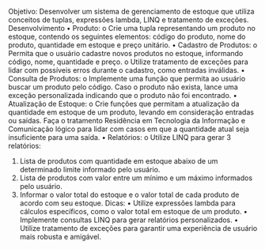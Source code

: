 Objetivo:
Desenvolver um sistema de gerenciamento de estoque que utiliza conceitos de tuplas, 
expressões lambda, LINQ e tratamento de exceções.
Desenvolvimento
• Produto:
o Crie uma tupla representando um produto no estoque, contendo os 
seguintes elementos: código do produto, nome do produto, quantidade 
em estoque e preço unitário.
• Cadastro de Produtos:
o Permita que o usuário cadastre novos produtos no estoque, informando 
código, nome, quantidade e preço.
o Utilize tratamento de exceções para lidar com possíveis erros durante o 
cadastro, como entradas inválidas.
• Consulta de Produtos:
o Implemente uma função que permita ao usuário buscar um produto pelo 
código. Caso o produto não exista, lance uma exceção personalizada 
indicando que o produto não foi encontrado.
• Atualização de Estoque:
o Crie funções que permitam a atualização da quantidade em estoque de um 
produto, levando em consideração entradas ou saídas. Faça o tratamento
Residência em Tecnologia da Informação e Comunicação
lógico para lidar com casos em que a quantidade atual seja insuficiente 
para uma saída.
• Relatórios:
o Utilize LINQ para gerar 3 relatórios:
1. Lista de produtos com quantidade em estoque abaixo de um 
determinado limite informado pelo usuário.
2. Lista de produtos com valor entre um mínimo e um máximo informados
pelo usuário.
3. Informar o valor total do estoque e o valor total de cada produto de 
acordo com seu estoque.
Dicas:
• Utilize expressões lambda para cálculos específicos, como o valor total em 
estoque de um produto.
• Implemente consultas LINQ para gerar relatórios personalizados.
• Utilize tratamento de exceções para garantir uma experiência de usuário mais 
robusta e amigável.
